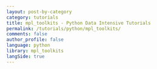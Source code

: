 ```yaml
---
layout: post-by-category
category: tutorials
title: mpl_toolkits - Python Data Intensive Tutorials
permalink: /tutorials/python/mpl_toolkits/
comments: false
author_profile: false
language: python
library: mpl_toolkits
langSide: true
---
```

